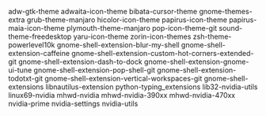 adw-gtk-theme
adwaita-icon-theme
bibata-cursor-theme
gnome-themes-extra
grub-theme-manjaro
hicolor-icon-theme
papirus-icon-theme
papirus-maia-icon-theme
plymouth-theme-manjaro
pop-icon-theme-git
sound-theme-freedesktop
yaru-icon-theme
zorin-icon-themes
zsh-theme-powerlevel10k
gnome-shell-extension-blur-my-shell
gnome-shell-extension-caffeine
gnome-shell-extension-custom-hot-corners-extended-git
gnome-shell-extension-dash-to-dock
gnome-shell-extension-gnome-ui-tune
gnome-shell-extension-pop-shell-git
gnome-shell-extension-todotxt-git
gnome-shell-extension-vertical-workspaces-git
gnome-shell-extensions
libnautilus-extension
python-typing_extensions
lib32-nvidia-utils
linux69-nvidia
mhwd-nvidia
mhwd-nvidia-390xx
mhwd-nvidia-470xx
nvidia-prime
nvidia-settings
nvidia-utils